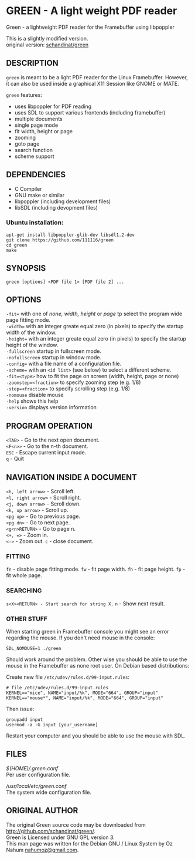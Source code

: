 GREEN - A light weight PDF reader
=======================================

Green - a lightweight PDF reader for the Framebuffer using libpoppler

This is a slightly modified version.  
original version: [schandinat/green](https://github.com/schandinat/green)


DESCRIPTION
-----------

`green` is meant to be a light PDF reader for the Linux Framebuffer. 
However, it can also be used inside a graphical X11 Session like GNOME or
MATE. 

`green` features:

 - uses libpoppler for PDF reading
 - uses SDL to support various frontends (including framebuffer)
 - multiple documents
 - single page mode
 - fit width, height or page
 - zooming
 - goto page
 - search function
 - scheme support
 
DEPENDENCIES
------------

- C Compiler
- GNU make or similar
- libpoppler (including development files)
- libSDL (including devopment files)


### Ubuntu installation:
```plain
apt-get install libpoppler-glib-dev libsdl1.2-dev
git clone https://github.com/111116/green
cd green
make
```

 
SYNOPSIS
--------

```plain
green [options] <PDF file 1> [PDF file 2] ...
```


OPTIONS
-------

`-fit=`
    with one of *none, width, height* or *page* tp select the program wide page fitting mode.  
`-width=` 
    with an integer greate equal zero (in pixels) to specify the startup width of the window.  
`-height=` 
    with an integer greate equal zero (in pixels) to specify the startup height of the window.  
`-fullscreen`
    startup in fullscreen mode.  
`-nofullscreen`
    startup in window mode.  
`-config=`
    with a file name of a configuration file.  
`-scheme=`
    with an `<id list>` (see below) to select a different scheme.  
`-fit=<type>`
    how to fit the page on screen (width, height, page or none)  
`-zoomstep=<fraction>`
    to specify zooming step (e.g. 1/8)  
`-step=<fraction>`
    to specify scrolling step (e.g. 1/8)  
`-nomouse`
    disable mouse  
`-help`
    shows this help  
`-version`
    displays version information  
  

PROGRAM OPERATION
------------------
`<TAB>` - Go to the next open document.   
`<F<n>>` - Go to the n-th document.    
`ESC` - Escape current input mode.      
`q` - Quit


NAVIGATION INSIDE A DOCUMENT
----------------------------
`<h, left arrow>` - Scroll left.  
`<l, right arrow>` - Scroll right.  
`<j, down arrow>` - Scroll down.  
`<k, up arrow>` - Scroll up.  
`<pg up>` - Go to previous page.  
`<pg dn>` - Go to next page.  
`<g<n>RETURN>` - Go to page n.  
`<+, =>` - Zoom in.  
`<->` - Zoom out. 
`c` - close document.

### FITTING
`fn` - disable page fitting mode.
`fw` - fit page width.
`fh` - fit page height.
`fp` - fit whole page.

### SEARCHING 
`s<X><RETURN> - Start search for string X.`
`n` - Show next result.

### OTHER STUFF
When starting green in Framebuffer console you might see an error regarding the mouse. 
If you don't need mouse in the console:

    SDL_NOMOUSE=1 ./green 

Should work around the problem. Other wise you should be able to use the mouse in the 
Framebuffer as none root user. 
On Debian based distributions:

Create new file `/etc/udev/rules.d/99-input.rules`:

    # file /etc/udev/rules.d/99-input.rules
    KERNEL=="mice", NAME="input/%k", MODE="664", GROUP="input"
    KERNEL=="mouse*", NAME="input/%k", MODE="664", GROUP="input"

Then issue:
    
    groupadd input
    usermod -a -G input [your_username]

Restart your computer and you should be able to use the mouse with SDL. 

FILES
-----
*$(HOME)/.green.conf*     
  Per user configuration file.  

*/usr/local/etc/green.conf*  
  The system wide configuration file.   


ORIGINAL AUTHOR
------
The original Green source code may be downloaded from <http://github.com/schandinat/green/>.   
Green is Licensed under GNU GPL version 3.  
This man page was written for the Debian GNU / Linux System by Oz Nahum <nahumoz@gmail.com>.

